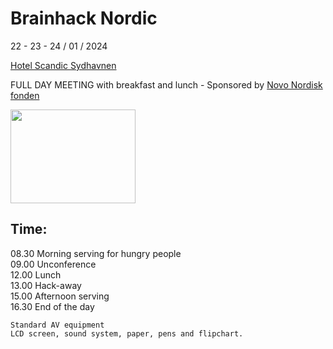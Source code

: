 # Brainhack Nordic

22 - 23 - 24 / 01 / 2024             


[Hotel Scandic Sydhavnen](https://www.scandichotels.com/hotels/denmark/copenhagen/scandic-sydhavnen)

FULL DAY MEETING with breakfast and lunch - Sponsored by [Novo Nordisk fonden](https://novonordiskfonden.dk/en/)

<img src="https://github.com/openneuropet/outreach/blob/main/Templates/Images/logo-Novo-Nordisk-Fonden.png" width="200" height="150">

## Time: 

08.30 Morning serving for hungry people  
09.00 Unconference  
12.00 Lunch  
13.00 Hack-away  
15.00 Afternoon serving  
16.30 End of the day  
      
    Standard AV equipment
    LCD screen, sound system, paper, pens and flipchart.
   
   
